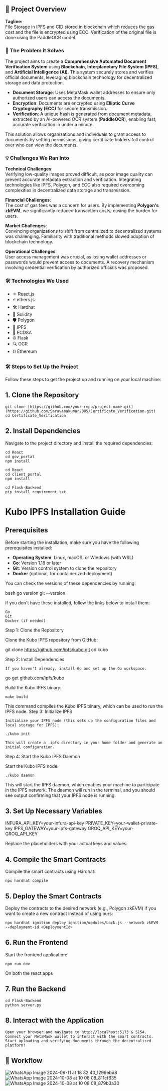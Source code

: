 ## 🚀 Project Overview

**Tagline:**  
File Storage in IPFS and CID stored in blockchain which reduces the gas cost and the file is encrypted using ECC. Verification of the original file is done using the PaddleOCR model.

### 📝 The Problem it Solves

The project aims to create a **Comprehensive Automated Document Verification System** using **Blockchain**, **Interplanetary File System (IPFS)**, and **Artificial Intelligence (AI)**. This system securely stores and verifies official documents, leveraging blockchain technology for decentralized storage and data protection.

- **Document Storage**: Uses MetaMask wallet addresses to ensure only authorized users can access the documents.
- **Encryption**: Documents are encrypted using **Elliptic Curve Cryptography (ECC)** for secure transmission.
- **Verification**: A unique hash is generated from document metadata, extracted by an AI-powered OCR system (**PaddleOCR**), enabling fast, accurate verification in under a minute.

This solution allows organizations and individuals to grant access to documents by setting permissions, giving certificate holders full control over who can view the documents.

### 💡 Challenges We Ran Into

**Technical Challenges**:  
Verifying low-quality images proved difficult, as poor image quality can prevent accurate metadata extraction and verification. Integrating technologies like IPFS, Polygon, and ECC also required overcoming complexities in decentralized data storage and transmission.

**Financial Challenges**:  
The cost of gas fees was a concern for users. By implementing **Polygon's zkEVM**, we significantly reduced transaction costs, easing the burden for users.

**Market Challenges**:  
Convincing organizations to shift from centralized to decentralized systems was challenging. Familiarity with traditional methods slowed adoption of blockchain technology.

**Operational Challenges**:  
User access management was crucial, as losing wallet addresses or passwords would prevent access to documents. A recovery mechanism involving credential verification by authorized officials was proposed.

### 🛠️ Technologies We Used

- ⚛️ React.js
- ⚡ ethers.js
- 🛠️ Hardhat
- 🔐 Solidity
- 🛡️ Polygon
- 📁 IPFS
- 🔑 ECDSA
- 🌐 Flask
- 🔍 OCR
- ⛓️ Ethereum

### 🛠️ Steps to Set Up the Project

Follow these steps to get the project up and running on your local machine:

## 1. Clone the Repository
    
    git clone [https://github.com/your-repo/project-name.git](https://github.com/Saravanakumar2005/Certificate_Verification.git)
    cd Certificate_Verification

## 2. Install Dependencies

Navigate to the project directory and install the required dependencies:

    cd React
    cd gov_portal
    npm install

    cd React
    cd client_portal
    npm install

    cd Flask-Backend
    pip install requirement.txt

# Kubo IPFS Installation Guide

## Prerequisites

Before starting the installation, make sure you have the following prerequisites installed:

- **Operating System**: Linux, macOS, or Windows (with WSL)
- **Go**: Version 1.18 or later
- **Git**: Version control system to clone the repository
- **Docker** (optional, for containerized deployment)

You can check the versions of these dependencies by running:

bash
go version
git --version

If you don't have these installed, follow the links below to install them:

    Go
    Git
    Docker (if needed)

Step 1: Clone the Repository

Clone the Kubo IPFS repository from GitHub:

git clone https://github.com/ipfs/kubo.git
cd kubo

Step 2: Install Dependencies

    If you haven't already, install Go and set up the Go workspace:

go get github.com/ipfs/kubo

Build the Kubo IPFS binary:

    make build

This command compiles the Kubo IPFS binary, which can be used to run the IPFS node.
Step 3: Initialize IPFS

    Initialize your IPFS node (this sets up the configuration files and local storage for IPFS):

    ./kubo init

    This will create a .ipfs directory in your home folder and generate an initial configuration.

Step 4: Start the Kubo IPFS Daemon

Start the Kubo IPFS node:

    ./kubo daemon

This will start the IPFS daemon, which enables your machine to participate in the IPFS network. The daemon will run in the terminal, and you should see output confirming that your IPFS node is running.

## 3. Set Up Necessary Variables

INFURA_API_KEY=your-infura-api-key
PRIVATE_KEY=your-wallet-private-key
IPFS_GATEWAY=your-ipfs-gateway
GROQ_API_KEY=your-GROQ_API_KEY

Replace the placeholders with your actual keys and values.
## 4. Compile the Smart Contracts

Compile the smart contracts using Hardhat:

    npx hardhat compile

## 5. Deploy the Smart Contracts

Deploy the contracts to the desired network (e.g., Polygon zkEVM) if you want to create a new contract instead of using ours:

    npx hardhat ignition deploy ignition/modules/Lock.js --network zkEVM  --deployment-id <DeploymentId>    

## 6. Run the Frontend

Start the frontend application:

    npm run dev

On both the react apps

## 7. Run the Backend

    cd Flask-Backend
    python server.py

## 8. Interact with the Application

    Open your browser and navigate to http://localhost:5173 & 5154.
    Connect your MetaMask wallet to interact with the smart contracts.
    Start uploading and verifying documents through the decentralized platform!

## 🔄 Workflow
![WhatsApp Image 2024-09-11 at 18 32 40_1299ebd8](https://github.com/user-attachments/assets/b821960b-9708-4e03-9208-3448e01f738e)
![WhatsApp Image 2024-10-08 at 10 08 08_811cf635](https://github.com/user-attachments/assets/67d086be-0ad0-47e6-9fe7-ff8f11006d80)
![WhatsApp Image 2024-10-08 at 10 08 08_879b3a30](https://github.com/user-attachments/assets/2074c084-b73a-41fb-b323-a215114eab05)

